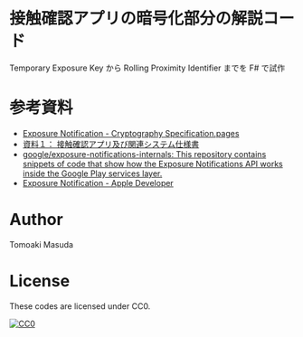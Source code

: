 # 接触確認アプリの暗号化部分の解説コード

Temporary Exposure Key から Rolling Proximity Identifier までを F# で試作

# 参考資料
* [Exposure Notification - Cryptography Specification.pages](https://covid19-static.cdn-apple.com/applications/covid19/current/static/contact-tracing/pdf/ExposureNotification-CryptographySpecificationv1.2.pdf?1)
* [資料１： 接触確認アプリ及び関連システム仕様書](https://cio.go.jp/sites/default/files/uploads/documents/techteam_20200526_01.pdf)
* [google/exposure\-notifications\-internals: This repository contains snippets of code that show how the Exposure Notifications API works inside the Google Play services layer\.](https://github.com/google/exposure-notifications-internals)
* [Exposure Notification \- Apple Developer](https://developer.apple.com/exposure-notification/)


# Author

Tomoaki Masuda

# License

These codes are licensed under CC0.

[![CC0](http://i.creativecommons.org/p/zero/1.0/88x31.png "CC0")](http://creativecommons.org/publicdomain/zero/1.0/deed.ja)

